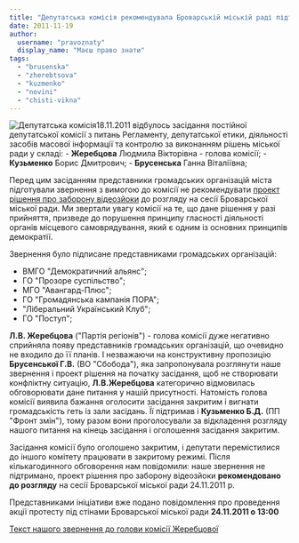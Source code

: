 ```yaml
---
title: "Депутатська комісія рекомендувала Броварській міській раді підтримати проект рішення про заборону відеозйомки"
date: 2011-11-19
author: 
  username: "pravoznaty"
  display_name: "Маєш право знати"
tags: 
  - "brusenska"
  - "zherebtsova"
  - "kuzmenko"
  - "novini"
  - "chisti-vikna"
---
```


![](https://mpz.brovary.org/wp-content/uploads/2011/11/Депутатська-комісія.jpg "Депутатська комісія")18.11.2011 відбулось засідання постійної депутатської комісії з питань Регламенту, депутатської етики, діяльності засобів масової інформації та контролю за виконанням рішень міської ради у складі: - **Жеребцова** Людмила Вікторівна - голова комісії; - **Кузьменко** Борис Дмитрович; - **Брусенська** Ганна Віталіївна;

Перед цим засіданням представники громадських організацій міста підготували звернення з вимогою до комісії не рекомендувати <!--more-->[проект рішення про заборону відеозйоки](https://mpz.brovary.org/novini/brovarskamiskaradauzakonuezaboronuvideozjomki-proektrisenna "Заборона відеозйомки") до розгляду на сесії Броварської міської ради. Ми звертали увагу комісії на те, що дане рішення у разі прийняття, призведе до порушення принципу гласності діяльності органів місцевого самоврядування, який є одним із основних принципів демократії.

Звернення було підписане представниками громадських організацій:

- ВМГО "Демократичний альянс";
- ГО "Прозоре суспільство";
- МГО "Авангард-Плюс";
- ГО "Громадянська кампанія ПОРА";
- "Ліберальний Український Клуб";
- ГО "Поступ";

**Л.В. Жеребцова** ("Партія регіонів") - голова комісії дуже негативно сприйняла появу представників громадських організацій, що очевидно не входило до її планів. І незважаючи на конструктивну пропозицію **Брусенської Г.В.** (ВО "Сбобода"), яка запропонувала розглянути наше звернення і проект рішення на початку засідання, щоб не створювати конфліктну ситуацію, **Л.В.Жеребцова** категорично відмовилась обговорювати дане питання у нашій присутності. Натомість голова комісії виявила бажання оголосити засідання закритим і вигнати громадськість геть із зали засідань. Її підтримав і **Кузьменко Б.Д.** (ПП "Фронт змін"), тому разом вони проголосували за відкладення розгляду нашого питання на кінець засідання і оголошення засідання закритим.

Засідання комісії було оголошено закритим, і депутати перемістилися до іншого комітету працювати в закритому режимі. Після кількагодинного обговорення нам повідомили: наше звернення не підтримано, проект рішення про заборону відеозйоки **рекомендовано до розгляду** на сесії Броварської міської ради 24.11.2011 р.

Представниками ініціативи вже подано повідомлення про проведення акції протесту під стінами Броварської міської ради **24.11.2011 о 13:00**

[Текст нашого звернення до голови комісії Жеребцової](https://www.slideshare.net/sergIlliukhin/18112011 "Звернення до Жеребцової")
